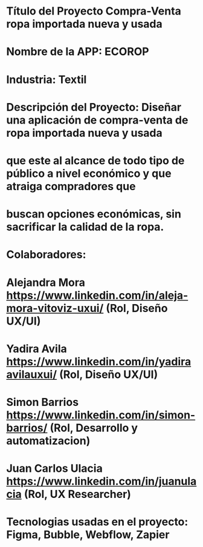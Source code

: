 # Título del Proyecto Compra-Venta ropa importada nueva y usada 
# Nombre de la APP: ECOROP
# Industria: Textil
# Descripción del Proyecto: Diseñar una aplicación de compra-venta de ropa importada nueva y usada
# que este al alcance de todo tipo de público a nivel económico y que atraiga compradores que 
# buscan opciones económicas, sin sacrificar la calidad de la ropa.
# Colaboradores:
# Alejandra Mora https://www.linkedin.com/in/aleja-mora-vitoviz-uxui/ (Rol, Diseño UX/UI)
# Yadira Avila https://www.linkedin.com/in/yadiraavilauxui/ (Rol, Diseño UX/UI)
# Simon Barrios https://www.linkedin.com/in/simon-barrios/ (Rol, Desarrollo y automatizacion)
# Juan Carlos Ulacia https://www.linkedin.com/in/juanulacia (Rol, UX Researcher)
# Tecnologias usadas en el proyecto: Figma, Bubble, Webflow, Zapier


